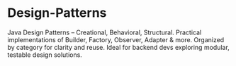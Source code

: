 # Design-Patterns
Java Design Patterns – Creational, Behavioral, Structural. Practical implementations of Builder, Factory, Observer, Adapter &amp; more. Organized by category for clarity and reuse. Ideal for backend devs exploring modular, testable design solutions.
